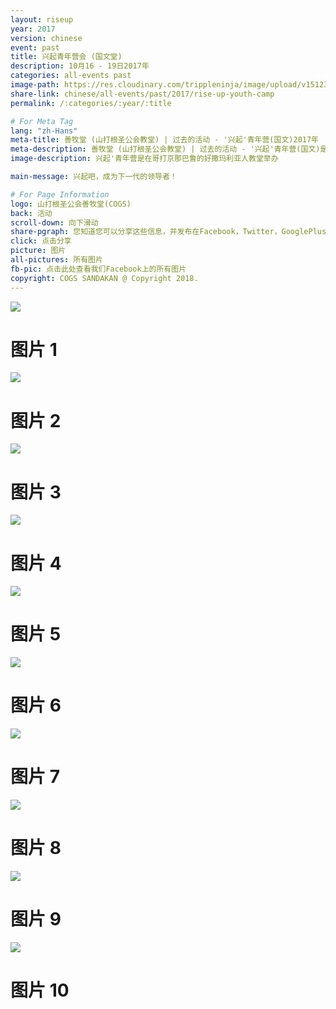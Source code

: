 ```yaml
---
layout: riseup
year: 2017
version: chinese
event: past
title: 兴起青年营会 (国文堂)
description: 10月16 - 19日2017年
categories: all-events past
image-path: https://res.cloudinary.com/trippleninja/image/upload/v1512369252/Rise%20Up%20Youth%20Camp%2017/riseup1.jpg
share-link: chinese/all-events/past/2017/rise-up-youth-camp
permalink: /:categories/:year/:title

# For Meta Tag
lang: "zh-Hans"
meta-title: 善牧堂 (山打根圣公会教堂) | 过去的活动 - '兴起'青年营(国文)2017年
meta-description: 善牧堂 (山打根圣公会教堂) | 过去的活动 - '兴起'青年营(国文)是于2017年10月在哥打京那巴鲁的好撒玛利亚人教堂举办
image-description: 兴起'青年营是在哥打京那巴鲁的好撒玛利亚人教堂举办

main-message: 兴起吧，成为下一代的领导者！

# For Page Information
logo: 山打根圣公会善牧堂(COGS)
back: 活动
scroll-down: 向下滑动
share-pgraph: 您知道您可以分享这些信息，并发布在Facebook，Twitter，GooglePlus甚至Whatsapp组？只需点击下面的按钮，分享并邀请您的朋友/家人加入这个活动！
click: 点击分享
picture: 图片
all-pictures: 所有图片
fb-pic: 点击此处查看我们Facebook上的所有图片
copyright: COGS SANDAKAN @ Copyright 2018.
---
```


<div class="slide active"><img src="http://res.cloudinary.com/trippleninja/image/upload/v1512369245/Rise%20Up%20Youth%20Camp%2017/riseup3.jpg">
    <div class="pic-container">
        <h1 class="slide-heading">
            图片 1
        </h1>
    </div>
</div>
<div class="slide pic2"><img src="http://res.cloudinary.com/trippleninja/image/upload/v1512369251/Rise%20Up%20Youth%20Camp%2017/riseup7.jpg">
    <div class="pic-container">
        <h1 class="slide-heading">
            图片 2
        </h1>
    </div>
</div>
<div class="slide pic3"><img src="http://res.cloudinary.com/trippleninja/image/upload/v1512369251/Rise%20Up%20Youth%20Camp%2017/riseup8.jpg">
    <div class="pic-container">
        <h1 class="slide-heading">
            图片 3
        </h1>
    </div>
</div>
<div class="slide pic4"><img src="http://res.cloudinary.com/trippleninja/image/upload/v1512369254/Rise%20Up%20Youth%20Camp%2017/riseup10.jpg">
    <div class="pic-container">
        <h1 class="slide-heading">
            图片 4
        </h1>
    </div>
</div>
<div class="slide pic5"><img src="http://res.cloudinary.com/trippleninja/image/upload/v1512369246/Rise%20Up%20Youth%20Camp%2017/riseup14.jpg">
    <div class="pic-container">
        <h1 class="slide-heading">
            图片 5
        </h1>
    </div>
</div>
<div class="slide pic6"><img src="http://res.cloudinary.com/trippleninja/image/upload/v1512369251/Rise%20Up%20Youth%20Camp%2017/riseup16.jpg">
    <div class="pic-container">
        <h1 class="slide-heading">
            图片 6
        </h1>
    </div>
</div>
<div class="slide pic7"><img src="http://res.cloudinary.com/trippleninja/image/upload/v1512369263/Rise%20Up%20Youth%20Camp%2017/riseup22.jpg">
    <div class="pic-container">
        <h1 class="slide-heading">
            图片 7
        </h1>
    </div>
</div>
<div class="slide pic8"><img src="http://res.cloudinary.com/trippleninja/image/upload/v1512369258/Rise%20Up%20Youth%20Camp%2017/riseup24.jpg">
    <div class="pic-container">
        <h1 class="slide-heading">
            图片 8
        </h1>
    </div>
</div>
<div class="slide pic9"><img src="http://res.cloudinary.com/trippleninja/image/upload/v1512369259/Rise%20Up%20Youth%20Camp%2017/riseup25.jpg">
    <div class="pic-container">
        <h1 class="slide-heading">
            图片 9
        </h1>
    </div>
</div>
<div class="slide pic10"><img src="http://res.cloudinary.com/trippleninja/image/upload/v1512369263/Rise%20Up%20Youth%20Camp%2017/riseup26.jpg">
    <div class="pic-container">
        <h1 class="slide-heading">
            图片 10
        </h1>
    </div>
</div>
